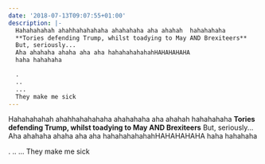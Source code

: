 ```yaml
---
date: '2018-07-13T09:07:55+01:00'
description: |-
  Hahahahahah ahahhahahahaha ahahahaha aha ahahah  hahahahaha
  **Tories defending Trump, whilst toadying to May AND Brexiteers**
  But, seriously...
  Aha ahahaha ahaha aha aha hahahahahahahHAHAHAHAHA
  haha hahahaha

  .
  ..
  ...
  They make me sick
---
```

Hahahahahah ahahhahahahaha ahahahaha aha ahahah  hahahahaha
**Tories defending Trump, whilst toadying to May AND Brexiteers**
But, seriously...
Aha ahahaha ahaha aha aha hahahahahahahHAHAHAHAHA
haha hahahaha

.
..
...
They make me sick
